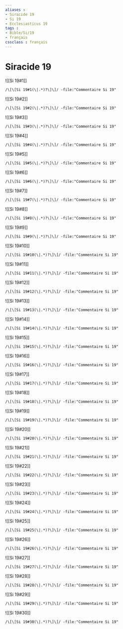 ```yaml
---
aliases : 
- Siracide 19
- Si 19
- Ecclesiasticus 19
tags : 
- Bible/Si/19
- français
cssclass : français
---
```


# Siracide 19

![[Si 19#1]]

```query
/\[\[Si 19#1(\|.*)?\]\]/ -file:"Commentaire Si 19"
```

![[Si 19#2]]

```query
/\[\[Si 19#2(\|.*)?\]\]/ -file:"Commentaire Si 19"
```

![[Si 19#3]]

```query
/\[\[Si 19#3(\|.*)?\]\]/ -file:"Commentaire Si 19"
```

![[Si 19#4]]

```query
/\[\[Si 19#4(\|.*)?\]\]/ -file:"Commentaire Si 19"
```

![[Si 19#5]]

```query
/\[\[Si 19#5(\|.*)?\]\]/ -file:"Commentaire Si 19"
```

![[Si 19#6]]

```query
/\[\[Si 19#6(\|.*)?\]\]/ -file:"Commentaire Si 19"
```

![[Si 19#7]]

```query
/\[\[Si 19#7(\|.*)?\]\]/ -file:"Commentaire Si 19"
```

![[Si 19#8]]

```query
/\[\[Si 19#8(\|.*)?\]\]/ -file:"Commentaire Si 19"
```

![[Si 19#9]]

```query
/\[\[Si 19#9(\|.*)?\]\]/ -file:"Commentaire Si 19"
```

![[Si 19#10]]

```query
/\[\[Si 19#10(\|.*)?\]\]/ -file:"Commentaire Si 19"
```

![[Si 19#11]]

```query
/\[\[Si 19#11(\|.*)?\]\]/ -file:"Commentaire Si 19"
```

![[Si 19#12]]

```query
/\[\[Si 19#12(\|.*)?\]\]/ -file:"Commentaire Si 19"
```

![[Si 19#13]]

```query
/\[\[Si 19#13(\|.*)?\]\]/ -file:"Commentaire Si 19"
```

![[Si 19#14]]

```query
/\[\[Si 19#14(\|.*)?\]\]/ -file:"Commentaire Si 19"
```

![[Si 19#15]]

```query
/\[\[Si 19#15(\|.*)?\]\]/ -file:"Commentaire Si 19"
```

![[Si 19#16]]

```query
/\[\[Si 19#16(\|.*)?\]\]/ -file:"Commentaire Si 19"
```

![[Si 19#17]]

```query
/\[\[Si 19#17(\|.*)?\]\]/ -file:"Commentaire Si 19"
```

![[Si 19#18]]

```query
/\[\[Si 19#18(\|.*)?\]\]/ -file:"Commentaire Si 19"
```

![[Si 19#19]]

```query
/\[\[Si 19#19(\|.*)?\]\]/ -file:"Commentaire Si 19"
```

![[Si 19#20]]

```query
/\[\[Si 19#20(\|.*)?\]\]/ -file:"Commentaire Si 19"
```

![[Si 19#21]]

```query
/\[\[Si 19#21(\|.*)?\]\]/ -file:"Commentaire Si 19"
```

![[Si 19#22]]

```query
/\[\[Si 19#22(\|.*)?\]\]/ -file:"Commentaire Si 19"
```

![[Si 19#23]]

```query
/\[\[Si 19#23(\|.*)?\]\]/ -file:"Commentaire Si 19"
```

![[Si 19#24]]

```query
/\[\[Si 19#24(\|.*)?\]\]/ -file:"Commentaire Si 19"
```

![[Si 19#25]]

```query
/\[\[Si 19#25(\|.*)?\]\]/ -file:"Commentaire Si 19"
```

![[Si 19#26]]

```query
/\[\[Si 19#26(\|.*)?\]\]/ -file:"Commentaire Si 19"
```

![[Si 19#27]]

```query
/\[\[Si 19#27(\|.*)?\]\]/ -file:"Commentaire Si 19"
```

![[Si 19#28]]

```query
/\[\[Si 19#28(\|.*)?\]\]/ -file:"Commentaire Si 19"
```

![[Si 19#29]]

```query
/\[\[Si 19#29(\|.*)?\]\]/ -file:"Commentaire Si 19"
```

![[Si 19#30]]

```query
/\[\[Si 19#30(\|.*)?\]\]/ -file:"Commentaire Si 19"
```


